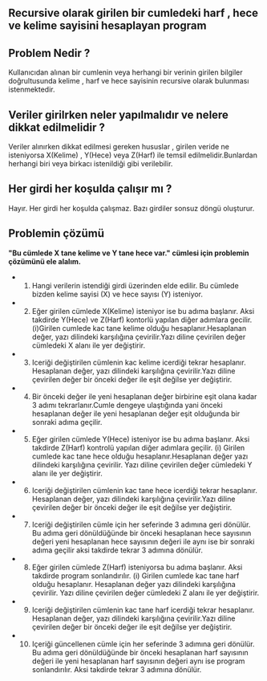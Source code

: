 ## Recursive olarak girilen bir cumledeki harf , hece ve kelime sayisini hesaplayan program 

## Problem Nedir ? 
Kullanıcıdan alınan bir cumlenin veya herhangi bir verinin girilen bilgiler doğrultusunda kelime , harf ve hece sayisinin recursive olarak bulunması istenmektedir. 

## Veriler girilrken neler yapılmalıdır ve nelere dikkat edilmelidir ?
Veriler alınırken dikkat edilmesi gereken hususlar , girilen veride ne isteniyorsa X(Kelime) , Y(Hece) veya Z(Harf) ile temsil edilmelidir.Bunlardan herhangi biri veya birkacı istenildiği gibi verilebilir. 

## Her girdi her koşulda çalışır mı ?
Hayır. Her girdi her koşulda çalışmaz. Bazı girdiler sonsuz döngü oluşturur.

## Problemin çözümü 
**"Bu cümlede X tane kelime ve Y tane hece var." cümlesi için problemin çözümünü ele alalım.**

- 1) Hangi verilerin istendiği girdi üzerinden elde edilir. Bu cümlede bizden kelime sayisi (X) ve hece sayısı (Y) isteniyor.
- 2) Eğer girilen cümlede X(Kelime) isteniyor ise bu adıma başlanır. Aksi takdirde Y(Hece) ve Z(Harf) kontorlü yapılan diğer adımlara gecilir.
(i)Girilen cumlede kac tane kelime olduğu hesaplanır.Hesaplanan değer, yazı dilindeki karşılığına çevirilir.Yazı diline çevirilen değer cümledeki X alanı ile yer değiştirir.
- 3) Iceriği değiştirilen cümlenin kac kelime icerdiği tekrar hesaplanır. Hesaplanan değer, yazı dilindeki karşılığına çevirilir.Yazı diline çevirilen değer bir önceki değer ile eşit değilse yer değiştirir.
- 4) Bir önceki değer ile yeni hesaplanan değer birbirine eşit olana kadar 3 adımı tekrarlanır.Cumle dengeye ulaştığında yani önceki hesaplanan değer ile yeni hesaplanan değer eşit olduğunda bir sonraki adıma geçilir.
- 5) Eğer girilen cümlede Y(Hece) isteniyor ise bu adıma başlanır. Aksi takdirde Z(Harf) kontrolü yapılan diğer adımlara geçilir.
(i) Girilen cumlede kac tane hece olduğu hesaplanır.Hesaplanan değer yazı dilindeki karşılığına çevirilir. Yazı diline çevirilen değer cümledeki Y alanı ile yer değiştirir.
- 6) Iceriği değiştirilen cümlenin kac tane hece icerdiği tekrar hesaplanır. Hesaplanan değer, yazı dilindeki karşılığına çevirilir.Yazı diline çevirilen değer bir önceki değer ile eşit değilse yer değiştirir.
- 7) Iceriği değiştirilen cümle için her seferinde 3 adımına geri dönülür. Bu adıma geri dönüldüğünde bir önceki hesaplanan hece sayısının değeri yeni hesaplanan hece sayısının değeri ile aynı ise bir sonraki adıma geçilir aksi takdirde tekrar 3 adımına dönülür.
- 8) Eğer girilen cümlede Z(Harf) isteniyorsa bu adıma başlanır. Aksi takdirde program sonlandırılır.
(i) Girilen cumlede kac tane harf olduğu hesaplanır. Hesaplanan değer yazı dilindeki karşılığına çevirilir. Yazı diline çevirilen değer cümledeki Z alanı ile yer değiştirir.
- 9) Iceriği değiştirilen cümlenin kac tane harf icerdiği tekrar hesaplanır. Hesaplanan değer, yazı dilindeki karşılığına çevirilir.Yazı diline çevirilen değer bir önceki değer ile eşit değilse yer değiştirir.
- 10) Içeriği güncellenen cümle için her seferinde 3 adımına geri dönülür. Bu adıma geri dönüldüğünde bir önceki hesaplanan harf sayısının değeri ile yeni hesaplanan harf sayısının değeri aynı ise program sonlandırılır. Aksi takdirde tekrar 3 adımına dönülür.
